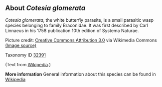 **About *Cotesia glomerata***
-------------------------
*Cotesia glomerata*, the white butterfly parasite, is a small 
parasitic wasp species belonging to family Braconidae. It was first 
described by Carl Linnaeus in his 1758 publication 10th edition of 
Systema Naturae.


Picture credit: [Creative Commons Attribution 3.0](https://creativecommons.org/licenses/by/3.0) via Wikimedia Commons [(Image source)](https://en.wikipedia.org/wiki/File:Cotesia_Glomerata.jpg)

Taxonomy ID [32391](https://www.uniprot.org/taxonomy/32391)

(Text from [Wikipedia](https://en.wikipedia.org/).)

**More information**
General information about this species can be found in [Wikipedia](https://en.wikipedia.org/wiki/Cotesia_glomerata)
